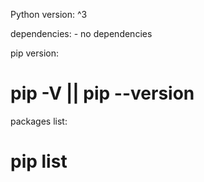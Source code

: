 
<!-- copyright 2022 -->
<!-- Write important things in ReadMe file -->

<!-- published by Abbas Hoseini -->

Python version: ^3

dependencies:
    - no dependencies

pip version:
#    pip -V || pip --version


packages list:
#    pip list